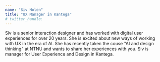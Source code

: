 ```yaml
---
name: "Siv Holen"
title: "UX Manager in Kantega"
# twitter_handle: 
---
```

Siv is a senior interaction designer and has worked with digital user experiences for over 20 years. She is excited about new ways of working with UX in the era of AI. She has recently taken the couse "AI and design thinking" at NTNU and wants to share her experiences with you. Siv is manager for User Experience and Design in Kantega.
